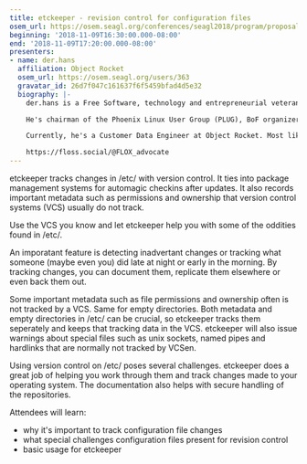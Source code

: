 ```yaml
---
title: etckeeper - revision control for configuration files
osem_url: https://osem.seagl.org/conferences/seagl2018/program/proposals/575
beginning: '2018-11-09T16:30:00.000-08:00'
end: '2018-11-09T17:20:00.000-08:00'
presenters:
- name: der.hans
  affiliation: Object Rocket
  osem_url: https://osem.seagl.org/users/363
  gravatar_id: 26d7f047c161637f6f5459bfad4d5e32
  biography: |-
    der.hans is a Free Software, technology and entrepreneurial veteran.

    He's chairman of the Phoenix Linux User Group (PLUG), BoF organizer for the Southern California Linux Expo (SCaLE), and founder of the Free Software Stammtisch and Stammtisch Job Nights.

    Currently, he's a Customer Data Engineer at Object Rocket. Most likely anything he says publicly was not approved by $dayjob.

    https://floss.social/@FLOX_advocate
---
```


etckeeper tracks changes in /etc/ with version control. It ties into package management systems for automagic checkins after updates. It also records important metadata such as permissions and ownership that version control systems (VCS) usually do not track.

Use the VCS you know and let etckeeper help you with some of the oddities found in /etc/.

An imporatant feature is detecting inadvertant changes or tracking what someone (maybe even you) did late at night or early in the morning. By tracking changes, you can document them, replicate them elsewhere or even back them out.

Some important metadata such as file permissions and ownership often is not tracked by a VCS. Same for empty directories. Both metadata and empty directories in /etc/ can be crucial, so etckeeper tracks them seperately and keeps that tracking data in the VCS. etckeeper will also issue warnings about special files such as unix sockets, named pipes and hardlinks that are normally not tracked by VCSen.

Using version control on /etc/ poses several challenges. etckeeper does a great job of helping you work through them and track changes made to your operating system. The documentation also helps with secure handling of the repositories.

Attendees will learn:

* why it's important to track configuration file changes
* what special challenges configuration files present for revision control
* basic usage for etckeeper
